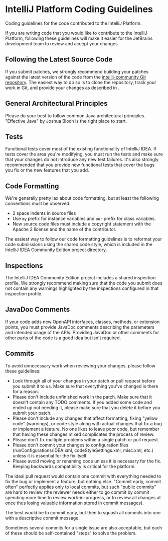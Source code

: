 <!-- Copyright 2000-2023 JetBrains s.r.o. and contributors. Use of this source code is governed by the Apache 2.0 license. -->

# IntelliJ Platform Coding Guidelines

<link-summary>Coding guidelines for the code contributed to the IntelliJ Platform.</link-summary>

If you are writing code that you would like to contribute to the IntelliJ Platform, following these guidelines will make it easier for the JetBrains development team to review and accept your changes.

## Following the Latest Source Code

If you submit patches, we strongly recommend building your patches against the latest version of the code from the [intellij-community Git repository](intellij_platform.md#open-source).
The easiest way to do so is to clone the repository, track your work in Git, and provide your changes as described in [](platform_contributions.md#submit-a-patch).

## General Architectural Principles

Please do your best to follow common Java architectural principles. "Effective Java" by Joshua Bloch is the right place to start.

## Tests

Functional tests cover most of the existing functionality of IntelliJ IDEA.
If tests cover the area you're modifying, you must run the tests and make sure that your changes do not introduce any new test failures.
It's also strongly recommended that you provide new functional tests that cover the bugs you fix or the new features that you add.

## Code Formatting

We're generally pretty lax about code formatting, but at least the following conventions must be observed:

- 2 space indents in source files
- Use `my` prefix for instance variables and `our` prefix for class variables.
- New source code files must include a copyright statement with the Apache 2 license and the name of the contributor.

The easiest way to follow our code formatting guidelines is to reformat your code submissions using the shared code style, which is included in the IntelliJ IDEA Community Edition project directory.

## Inspections

The IntelliJ IDEA Community Edition project includes a shared inspection profile.
We strongly recommend making sure that the code you submit does not contain any warnings highlighted by the inspections configured in that inspection profile.

## JavaDoc Comments

If your code adds new OpenAPI interfaces, classes, methods, or extension points, you must provide JavaDoc comments describing the parameters and intended usage of the APIs.
Providing JavaDoc or other comments for other parts of the code is a good idea but isn't required.

## Commits

To avoid unnecessary work when reviewing your changes, please follow these guidelines:

- Look through all of your changes in your patch or pull request before you submit it to us.
  Make sure that everything you've changed is there for a reason.
- Please don't include unfinished work in the patch.
  Make sure that it doesn't contain any TODO comments.
  If you added some code and ended up not needing it, please make sure that you delete it before you submit your patch.
- Please don't include any changes that affect formatting, fixing "yellow code" (warnings), or code style along with actual changes that fix a bug or implement a feature.
  No one likes to leave poor code, but remember that having these changes mixed complicates the process of review.
- Please don't fix multiple problems within a single patch or pull request.
- Please don't commit your changes to configuration files (<path>runConfigurations/IDEA.xml</path>, <path>codeStyleSettings.xml</path>, <path>misc.xml</path>, etc.) unless it is essential for the fix itself.
- Please avoid moving or renaming code unless it is necessary for the fix. Keeping backwards compatibility is critical for the platform.

The ideal pull request would contain one commit with everything needed to fix the bug or implement a feature, but nothing else.
"Commit early, commit often" perfectly applies only to local commits, but such "public commits" are hard to review (the reviewer needs either to go commit by commit spending more time to review work-in-progress, or to review all changes at once thus losing valuable information stored in commit messages).

The best would be to commit early, but then to squash all commits into one with a descriptive commit message.

Sometimes several commits for a single issue are also acceptable, but each of these should be self-contained "steps" to solve the problem.
